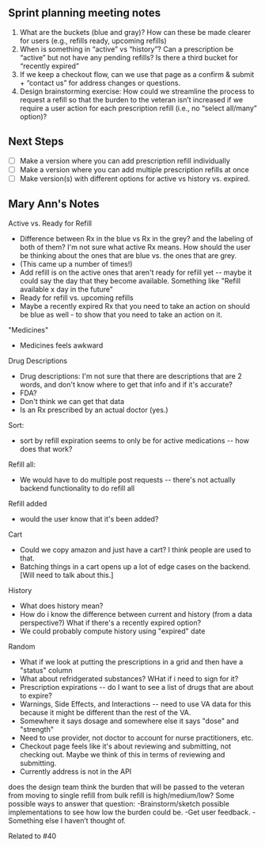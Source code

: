 ## Sprint planning meeting notes

1. What are the buckets (blue and gray)? How can these be made clearer for users (e.g., refills ready, upcoming refills)
2. When is something in “active” vs “history”? Can a prescription be “active” but not have any pending refills? Is there a third bucket for “recently expired”
3. If we keep a checkout flow, can we use that page as a confirm & submit + “contact us” for address changes or questions.
4. Design brainstorming exercise: How could we streamline the process to request a refill so that the burden to the veteran isn’t increased if we require a user action for each prescription refill (i.e., no “select all/many” option)?

## Next Steps

- [ ] Make a version where you can add prescription refill individually
- [ ] Make a version where you can add multiple prescription refills at once
- [ ] Make version(s) with different options for active vs history vs. expired. 

## Mary Ann's Notes

Active vs. Ready for Refill

- Difference between Rx in the blue vs Rx in the grey? and the labeling of both of them? I'm not sure what active Rx means. How should the user be thinking about the ones that are blue vs. the ones that are grey.
- (This came up a number of times!)
- Add refill is on the active ones that aren't ready for refill yet -- maybe it could say the day that they become available. Something like "Refill available x day in the future"
- Ready for refill vs. upcoming refills
- Maybe a recently expired Rx that you need to take an action on should be blue as well - to show that you need to take an action on it.

"Medicines"

- Medicines feels awkward

Drug Descriptions

- Drug descriptions: I'm not sure that there are descriptions that are 2 words, and don't know where to get that info and if it's accurate?
- FDA?
- Don't think we can get that data
- Is an Rx prescribed by an actual doctor (yes.)

Sort:

- sort by refill expiration seems to only be for active medications -- how does that work?

Refill all:

- We would have to do multiple post requests -- there's not actually backend functionality to do refill all

Refill added

- would the user know that it's been added?

Cart

- Could we copy amazon and just have a cart? I think people are used to that.
- Batching things in a cart opens up a lot of edge cases on the backend. [Will need to talk about this.]

History

- What does history mean?
- How do i know the difference between current and history (from a data perspective?) What if there's a recently expired option?
- We could probably compute history using "expired" date

Random

- What if we look at putting the prescriptions in a grid and then have a "status" column
- What about refridgerated substances? WHat if i need to sign for it?
- Prescription expirations -- do I want to see a list of drugs that are about to expire?
- Warnings, Side Effects, and Interactions -- need to use VA data for this because it might be different than the rest of the VA.
- Somewhere it says dosage and somewhere else it says "dose" and "strength"
- Need to use provider, not doctor to account for nurse practitioners, etc.
- Checkout page feels like it's about reviewing and submitting, not checking out. Maybe we think of this in terms of reviewing and submitting.
- Currently address is not in the API

does the design team think the burden that will be passed to the veteran from moving to single refill from bulk refill is high/medium/low?
Some possible ways to answer that question:
-Brainstorm/sketch possible implementations to see how low the burden could be.
-Get user feedback.
-Something else I haven’t thought of.

Related to #40
